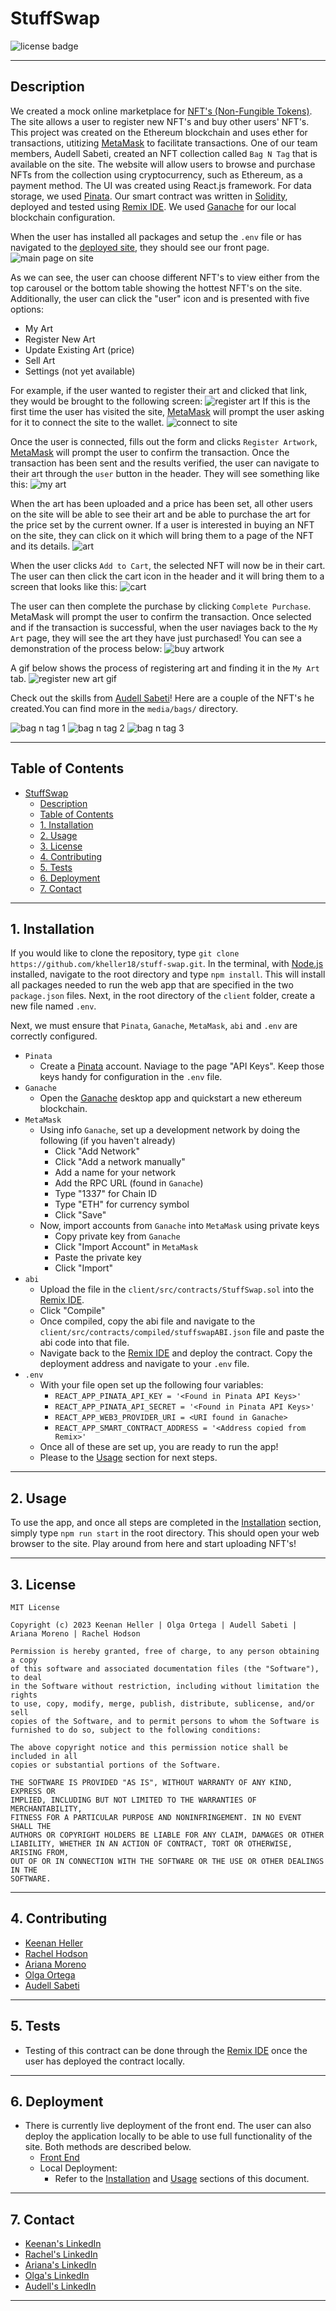 # StuffSwap

![license badge](https://shields.io/badge/license-mit-blue)

---

## Description

We created a mock online marketplace for [NFT's (Non-Fungible Tokens)](https://en.wikipedia.org/wiki/Non-fungible_token). The site allows a user to register new NFT's and buy other users' NFT's. This project was created on the Ethereum blockchain and uses ether for transactions, utitizing [MetaMask](https://metamask.io/download/) to facilitate transactions. One of our team members, Audell Sabeti, created an NFT collection called `Bag N Tag` that is available on the site. The website will allow users to browse and purchase NFTs from the collection using cryptocurrency, such as Ethereum, as a payment method. The UI was created using React.js framework. For data storage, we used [Pinata](https://www.pinata.cloud/). Our smart contract was written in [Solidity](https://soliditylang.org/), deployed and tested using [Remix IDE](https://remix.ethereum.org/#lang=en&optimize=false&runs=200&evmVersion=null). We used [Ganache](https://trufflesuite.com/ganache/) for our local blockchain configuration.

When the user has installed all packages and setup the `.env` file or has navigated to the [deployed site](https://stuff-swap.herokuapp.com/), they should see our front page.
![main page on site](media/images/home.png)

As we can see, the user can choose different NFT's to view either from the top carousel or the bottom table showing the hottest NFT's on the site. Additionally, the user can click the "user" icon and is presented with five options:
  + My Art
  + Register New Art
  + Update Existing Art (price)
  + Sell Art
  + Settings (not yet available)

For example, if the user wanted to register their art and clicked that link, they would be brought to the following screen:
![register art](media/images/register_artwork.png)
If this is the first time the user has visited the site, [MetaMask](https://metamask.io/download/) will prompt the user asking for it to connect the site to the wallet.
![connect to site](media/images/wallet_connected.png)

Once the user is connected, fills out the form and clicks `Register Artwork`, [MetaMask](https://metamask.io/download/) will prompt the user to confirm the transaction. Once the transaction has been sent and the results verified, the user can navigate to their art through the `user` button in the header. They will see something like this:
![my art](media/images/my_artwork.png)

When the art has been uploaded and a price has been set, all other users on the site will be able to see their art and be able to purchase the art for the price set by the current owner. If a user is interested in buying an NFT on the site, they can click on it which will bring them to a page of the NFT and its details.
![art](media/images/art.png)

When the user clicks `Add to Cart`, the selected NFT will now be in their cart. The user can then click the cart icon in the header and it will bring them to a screen that looks like this:
![cart](media/images/cart_v2.png)

The user can then complete the purchase by clicking `Complete Purchase`. MetaMask will prompt the user to confirm the transaction. Once selected and if the transaction is successful, when the user naviages back to the `My Art` page, they will see the art they have just purchased! You can see a demonstration of the process below:
![buy artwork](media/gifs/site/buy_artwork.gif)

A gif below shows the process of registering art and finding it in the `My Art` tab.
![register new art gif](media/gifs/site/register_artwork.gif)

Check out the skills from [Audell Sabeti](https://www.linkedin.com/in/audell-sabeti-38375a1b2)! Here are a couple of the NFT's he created.You can find more in the `media/bags/` directory.

![bag n tag 1](media/gifs/fishbowl.gif)
![bag n tag 2](media/gifs/grafitti_light.gif)
![bag n tag 3](media/gifs/space_needle.gif)

---

## Table of Contents

- [StuffSwap](#stuffswap)
  - [Description](#description)
  - [Table of Contents](#table-of-contents)
  - [1. Installation](#1-installation)
  - [2. Usage](#2-usage)
  - [3. License](#3-license)
  - [4. Contributing](#4-contributing)
  - [5. Tests](#5-tests)
  - [6. Deployment](#6-deployment)
  - [7. Contact](#7-contact)

---

## 1. Installation

  If you would like to clone the repository, type `git clone https://github.com/kheller18/stuff-swap.git`.
  In the terminal, with [Node.js](https://nodejs.org/en) installed, navigate to the root directory and type `npm install`. This will install all packages needed to run the web app that are specified in the two `package.json` files. Next, in the root directory of the `client` folder, create a new file named `.env`.

  Next, we must ensure that `Pinata`, `Ganache`, `MetaMask`, `abi` and `.env` are correctly configured.
  + `Pinata`
    + Create a [Pinata](https://www.pinata.cloud/) account. Naviage to the page "API Keys". Keep those keys handy for configuration in the `.env` file.
  + `Ganache`
    + Open the [Ganache](https://trufflesuite.com/ganache/) desktop app and quickstart a new ethereum blockchain.
  + `MetaMask`
    + Using info `Ganache`, set up a development network by doing the following (if you haven't already)
      + Click "Add Network"
      + Click "Add a network manually"
      + Add a name for your network
      + Add the RPC URL (found in `Ganache`)
      + Type "1337" for Chain ID
      + Type "ETH" for currency symbol
      + Click "Save"
    + Now, import accounts from `Ganache` into `MetaMask` using private keys
      + Copy private key from `Ganache`
      + Click "Import Account" in `MetaMask`
      + Paste the private key
      + Click "Import"
  + `abi`
    + Upload the file in the `client/src/contracts/StuffSwap.sol` into the [Remix IDE](https://remix.ethereum.org/#lang=en&optimize=false&runs=200&evmVersion=null).
    + Click "Compile"
    + Once compiled, copy the abi file and navigate to the `client/src/contracts/compiled/stuffswapABI.json` file and paste the abi code into that file.
    + Navigate back to the [Remix IDE](https://remix.ethereum.org/#lang=en&optimize=false&runs=200&evmVersion=null) and deploy the contract. Copy the deployment address and navigate to your `.env` file.
  + `.env`
    + With your file open set up the following four variables:
      + `REACT_APP_PINATA_API_KEY = '<Found in Pinata API Keys>'`
      + `REACT_APP_PINATA_API_SECRET = '<Found in Pinata API Keys>'`
      + `REACT_APP_WEB3_PROVIDER_URI = <URI found in Ganache>`
      + `REACT_APP_SMART_CONTRACT_ADDRESS = '<Address copied from Remix>'`
    + Once all of these are set up, you are ready to run the app!
    + Please to the [Usage](#2-usage) section for next steps.


---

## 2. Usage

To use the app, and once all steps are completed in the [Installation](#1-installation) section, simply type `npm run start` in the root directory. This should open your web browser to the site. Play around from here and start uploading NFT's!


---

## 3. License
  ```
  MIT License

  Copyright (c) 2023 Keenan Heller | Olga Ortega | Audell Sabeti | Ariana Moreno | Rachel Hodson

  Permission is hereby granted, free of charge, to any person obtaining a copy
  of this software and associated documentation files (the "Software"), to deal
  in the Software without restriction, including without limitation the rights
  to use, copy, modify, merge, publish, distribute, sublicense, and/or sell
  copies of the Software, and to permit persons to whom the Software is
  furnished to do so, subject to the following conditions:

  The above copyright notice and this permission notice shall be included in all
  copies or substantial portions of the Software.

  THE SOFTWARE IS PROVIDED "AS IS", WITHOUT WARRANTY OF ANY KIND, EXPRESS OR
  IMPLIED, INCLUDING BUT NOT LIMITED TO THE WARRANTIES OF MERCHANTABILITY,
  FITNESS FOR A PARTICULAR PURPOSE AND NONINFRINGEMENT. IN NO EVENT SHALL THE
  AUTHORS OR COPYRIGHT HOLDERS BE LIABLE FOR ANY CLAIM, DAMAGES OR OTHER
  LIABILITY, WHETHER IN AN ACTION OF CONTRACT, TORT OR OTHERWISE, ARISING FROM,
  OUT OF OR IN CONNECTION WITH THE SOFTWARE OR THE USE OR OTHER DEALINGS IN THE
  SOFTWARE.
  ```
---

## 4. Contributing

  + [Keenan Heller](https://github.com/kheller18)
  + [Rachel Hodson](https://github.com/rachelannhodson)
  + [Ariana Moreno](https://github.com/arianamoreno13)
  + [Olga Ortega](https://github.com/olgaortega5)
  + [Audell Sabeti](https://github.com/asabeti)

---

## 5. Tests

  + Testing of this contract can be done through the [Remix IDE](https://remix.ethereum.org/#lang=en&optimize=false&runs=200&evmVersion=null&version=soljson-v0.8.18+commit.87f61d96.js) once the user has deployed the contract locally.

---

## 6. Deployment
  + There is currently live deployment of the front end. The user can also deploy the application locally to be able to use full functionality of the site. Both methods are described below.
    + [Front End](https://stuff-swap.herokuapp.com/)
    + Local Deployment:
      + Refer to the [Installation](#1-installation) and [Usage](#2-usage) sections of this document.


---

## 7. Contact

  + [Keenan's LinkedIn](https://www.linkedin.com/in/keenanheller/)
  + [Rachel's LinkedIn](https://www.linkedin.com/in/rachelannhodson/)
  + [Ariana's LinkedIn](www.linkedin.com/in/ariana-moreno-52b2b7211)
  + [Olga's LinkedIn](https://www.linkedin.com/in/olga-ortega-82a15329)
  + [Audell's LinkedIn](https://www.linkedin.com/in/audell-sabeti-38375a1b2)

---
